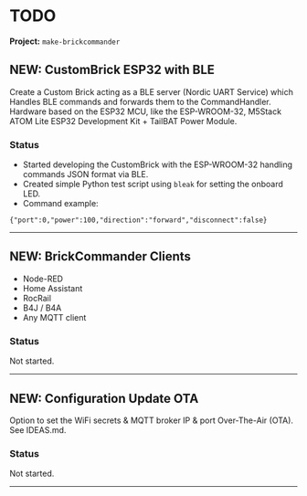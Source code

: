 # TODO

**Project:** `make-brickcommander`

## NEW: CustomBrick ESP32 with BLE
Create a Custom Brick acting as a BLE server (Nordic UART Service) which Handles BLE commands and forwards them to the CommandHandler.
Hardware based on the ESP32 MCU, like the ESP-WROOM-32, M5Stack ATOM Lite ESP32 Development Kit + TailBAT Power Module.
### Status
* Started developing the CustomBrick with the ESP-WROOM-32 handling commands JSON format via BLE.
* Created simple Python test script using `bleak` for setting the onboard LED.
* Command example:
```
{"port":0,"power":100,"direction":"forward","disconnect":false}
```
---

## NEW: BrickCommander Clients
- Node-RED
- Home Assistant
- RocRail
- B4J / B4A
- Any MQTT client
### Status
Not started.

---

## NEW: Configuration Update OTA
Option to set the WiFi secrets & MQTT broker IP & port Over-The-Air (OTA).
See IDEAS.md.
### Status
Not started.

---

